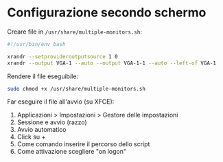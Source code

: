 # Configurazione secondo schermo

Creare file in `/usr/share/multiple-monitors.sh`:

```bash
#!/usr/bin/env bash

xrandr --setprovideroutputsource 1 0
xrandr --output VGA-1 --auto --output VGA-1-1 --auto --left-of VGA-1
```

Rendere il file eseguibile:

```bash
sudo chmod +x /usr/share/multiple-monitors.sh
```

Far eseguire il file all'avvio (su XFCE):
1. Applicazioni > Impostazioni > Gestore delle impostazioni
1. Sessione e avvio (razzo)
1. Avvio automatico
1. Click su +
1. Come comando inserire il percorso dello script
1. Come attivazione scegliere "on logon"
